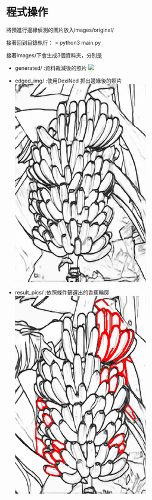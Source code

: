 # 程式操作
<p>將預進行邊緣偵測的圖片放入images/original/</p> 接著回到目錄執行：
> python3 main.py

<p> 接著images/下會生成3個資料夾，分別是 </p>

* generated/ :資料裁減後的照片
![](images/generated/image_11-06-2020_07-05-34_PM.png)


* edged_img/ :使用DexiNed 抓出邊緣後的照片
![](images/edged_img/image_14-06-2020_01-00-39_AM.png)



* result_pics/ :依照條件篩選出的香蕉輪廓
![](images/result_pics/res_image_24-06-2020_01-00-33_AM.png)

